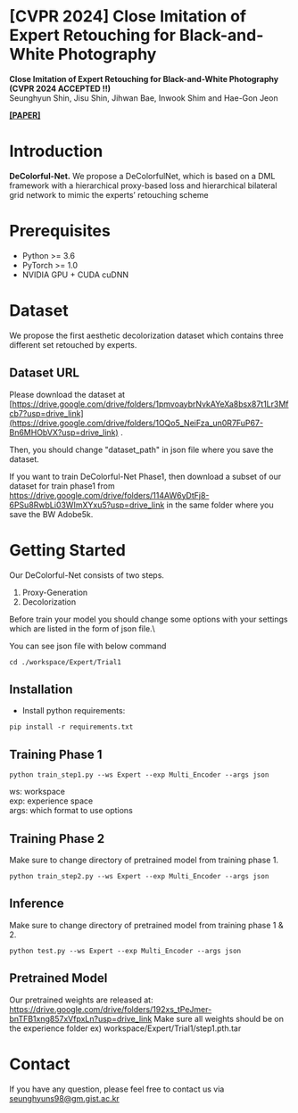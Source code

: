 # [CVPR 2024] Close Imitation of Expert Retouching for Black-and-White Photography

**Close Imitation of Expert Retouching for Black-and-White Photography (CVPR 2024 ACCEPTED !!)**<br>
Seunghyun Shin, Jisu Shin, Jihwan Bae, Inwook Shim and Hae-Gon Jeon

**[[PAPER]]([https://doi.org/10.1609/aaai.v37i2.25322](https://openaccess.thecvf.com/content/CVPR2024/papers/Shin_Close_Imitation_of_Expert_Retouching_for_Black-and-White_Photography_CVPR_2024_paper.pdf))**

# Introduction

__DeColorful-Net.__ We propose a DeColorfulNet, which is based on a DML framework with a hierarchical
proxy-based loss and hierarchical bilateral grid network to mimic the experts’ retouching scheme

# Prerequisites

- Python >= 3.6
- PyTorch >= 1.0
- NVIDIA GPU + CUDA cuDNN

# Dataset

We propose the first aesthetic decolorization dataset which contains three different set retouched by experts.

## Dataset URL

Please download the dataset at [https://drive.google.com/drive/folders/1pmvoaybrNvkAYeXa8bsx87t1Lr3Mfcb7?usp=drive_link](https://drive.google.com/drive/folders/1OQo5_NeiFza_un0R7FuP67-Bn6MHObVX?usp=drive_link) .

Then, you should change "dataset_path" in json file where you save the dataset. 

If you want to train DeColorful-Net Phase1, then download a subset of our dataset for train phase1 from https://drive.google.com/drive/folders/114AW6yDtFj8-6PSu8RwbLi03WImXYxu5?usp=drive_link
in the same folder where you save the BW Adobe5k.

# Getting Started

Our DeColorful-Net consists of two steps.
1. Proxy-Generation
2. Decolorization 

Before train your model you should change some options with your settings which are listed in the form of json file.\

You can see json file with below command 
```
cd ./workspace/Expert/Trial1
```
## Installation


- Install python requirements:

```
pip install -r requirements.txt
```

## Training Phase 1

```commandline
python train_step1.py --ws Expert --exp Multi_Encoder --args json 
```

ws: workspace\
exp: experience space\
args: which format to use options


## Training Phase 2

Make sure to change directory of pretrained model from training phase 1.

```commandline
python train_step2.py --ws Expert --exp Multi_Encoder --args json
```

## Inference

Make sure to change directory of pretrained model from training phase 1 & 2.

```commandline
python test.py --ws Expert --exp Multi_Encoder --args json
```

## Pretrained Model
Our pretrained weights are released at: https://drive.google.com/drive/folders/192xs_tPeJmer-bnTFB1xng857xVfpxLn?usp=drive_link
Make sure all weights should be on the experience folder ex) workspace/Expert/Trial1/step1.pth.tar

# Contact

If you have any question, please feel free to contact us via seunghyuns98@gm.gist.ac.kr


